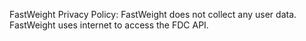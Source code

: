 FastWeight Privacy Policy:
FastWeight does not collect any user data. FastWeight uses internet to access the FDC API.
